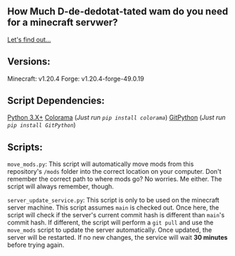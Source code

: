 ## How Much D-de-dedotat-tated wam do you need for a minecraft servwer?

[Let's find out...](https://www.youtube.com/watch?v=LP0HYIkHs2Q&ab_channel=CyberKross)

## Versions:

Minecraft: v1.20.4
Forge: v1.20.4-forge-49.0.19

## Script Dependencies:

[Python 3.X+](https://www.python.org/downloads/)
[Colorama](https://pypi.org/project/colorama/) (_Just run `pip install colorama`_)
[GitPython](https://pypi.org/project/GitPython/) (_Just run `pip install GitPython`_)

## Scripts:

`move_mods.py`: This script will automatically move mods from this repository's `/mods` folder into the correct location on your computer. Don't remember the correct path to where mods go? No worries. Me either. The script will always remember, though.

`server_update_service.py`: This script is only to be used on the minecraft server machine. This script assumes `main` is checked out. Once here, the script will check if the server's current commit hash is different than `main`'s commit hash. If different, the script will perform a `git pull` and use the `move_mods` script to update the server automatically. Once updated, the server will be restarted. If no new changes, the service will wait **30 minutes** before trying again.
